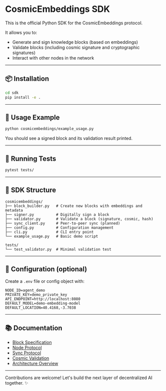 
# CosmicEmbeddings SDK

This is the official Python SDK for the CosmicEmbeddings protocol.

It allows you to:
- Generate and sign knowledge blocks (based on embeddings)
- Validate blocks (including cosmic signature and cryptographic signatures)
- Interact with other nodes in the network

---

## 📦 Installation

```bash
cd sdk
pip install -e .
```

---

## 🚀 Usage Example

```bash
python cosmicembeddings/example_usage.py
```

You should see a signed block and its validation result printed.

---

## 🧪 Running Tests

```bash
pytest tests/
```

---

## 📁 SDK Structure

```
cosmicembeddings/
├── block_builder.py   # Create new blocks with embeddings and metadata
├── signer.py          # Digitally sign a block
├── validator.py       # Validate a block (signature, cosmic, hash)
├── sync_client.py     # Peer-to-peer sync (planned)
├── config.py          # Configuration management
├── cli.py             # CLI entry point
└── example_usage.py   # Basic demo script

tests/
└── test_validator.py  # Minimal validation test
```

---

## 🔧 Configuration (optional)

Create a `.env` file or config object with:
```
NODE_ID=agent_demo
PRIVATE_KEY=demo_private_key
API_ENDPOINT=http://localhost:8080
DEFAULT_MODEL=demo-embedding-model
DEFAULT_LOCATION=40.4168,-3.7038
```

---

## 📚 Documentation

- [Block Specification](../docs/block_spec.md)
- [Node Protocol](../docs/node_protocol.md)
- [Sync Protocol](../docs/sync_protocol.md)
- [Cosmic Validation](../docs/cosmic_validation.md)
- [Architecture Overview](../docs/architecture.md)

---

Contributions are welcome! Let's build the next layer of decentralized AI together. ✨
